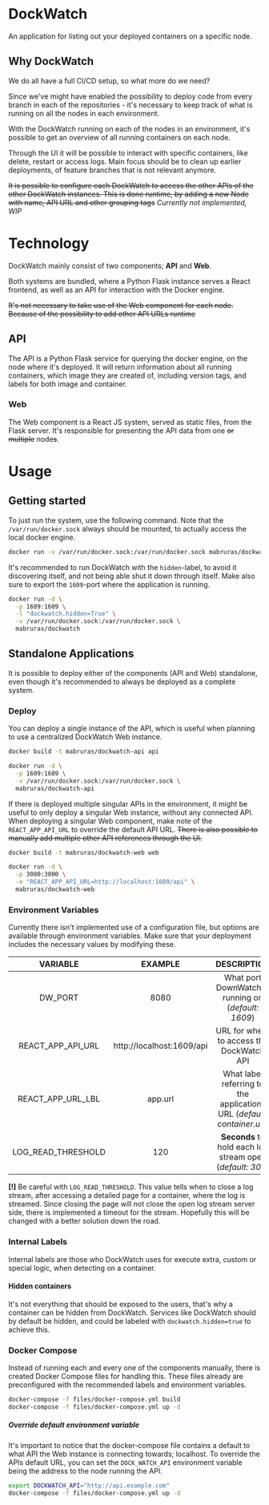 # DockWatch
An application for listing out your deployed containers on a specific node.

## Why DockWatch
We do all have a full CI/CD setup, so what more do we need?

Since we've might have enabled the possibility to deploy code from
every branch in each of the repositories - it's necessary to keep
track of what is running on all the nodes in each environment.

With the DockWatch running on each of the nodes in an environment, it's
possible to get an overview of all running containers on each node.

Through the UI it will be possible to interact with specific containers,
like delete, restart or access logs. Main focus should be to clean
up earlier deployments, of feature branches that is not relevant anymore.

~~It is possible to configure each DockWatch to access
the other APIs of the other DockWatch instances.
This is done runtime, by adding a new Node with name,
API URL and other grouping tags~~
_Currently not implemented, WIP_


# Technology
DockWatch mainly consist of two components; **API** and **Web**.

Both systems are bundled, where a Python Flask instance serves a React
frontend, as well as an API for interaction with the Docker engine.

~~̃It's not necessary to take use of the Web component for each node.
Because of the possibility to add other API URLs runtime~~

## API
The API is a Python Flask service for querying the docker engine,
on the node where it's deployed. It will return information about
all running containers, which image they are created of,
including version tags, and labels for both image and container.

### Web
The Web component is a React JS system, served as static files,
from the Flask server. It's responsible for presenting the API data
from one ~~or multiple~~ node~~s~~.


# Usage

## Getting started
To just run the system, use the following command. Note that the `/var/run/docker.sock`
always should be mounted, to actually access the local docker engine.
```bash
docker run -v /var/run/docker.sock:/var/run/docker.sock mabruras/dockwatch
```

It's recommended to run DockWatch with the `hidden`-label,
to avoid it discovering itself, and not being able shut it down through itself.
Make also sure to export the `1609`-port where the application is running.
```bash
docker run -d \
  -p 1609:1609 \
  -l "dockwatch.hidden=True" \
  -v /var/run/docker.sock:/var/run/docker.sock \
  mabruras/dockwatch
```


## Standalone Applications
It is possible to deploy either of the components (API and Web) standalone,
even though it's recommended to always be deployed as a complete system.


### Deploy
You can deploy a single instance of the API, which is
useful when planning to use a centralized DockWatch Web instance.
```bash
docker build -t mabruras/dockwatch-api api

docker run -d \
  -p 1609:1609 \
  -v /var/run/docker.sock:/var/run/docker.sock \
  mabruras/dockwatch-api
```

If there is deployed multiple singular APIs in the environment,
it might be useful to only deploy a singular Web instance, without any connected API.
When deploying a singular Web component,
make note of the `REACT_APP_API_URL` to override the default API URL.
~~There is also possible to manually add multiple other API references through the UI.~~
```bash
docker build -t mabruras/dockwatch-web web

docker run -d \
  -p 3000:3000 \
  -e "REACT_APP_API_URL=http://localhost:1609/api" \
  mabruras/dockwatch-web
```

### Environment Variables
Currently there isn't implemented use of a configuration file,
but options are available through environment variables.
Make sure that your deployment includes the necessary values by modifying these.

| VARIABLE | EXAMPLE | DESCRIPTION |
| :------: | :-----: | :---------: |
| DW_PORT | 8080 | What port DownWatch is running on (_default: 1609_) |
| REACT_APP_API_URL | http://localhost:1609/api | URL for where to access the DockWatch API |
| REACT_APP_URL_LBL | app.url | What label referring to the applications URL (_default: container.url_) |
| LOG_READ_THRESHOLD | 120 | **Seconds** to hold each log stream open (_default: 300_) |

**[!]** Be careful with `LOG_READ_THRESHOLD`.
This value tells when to close a log stream, after accessing
a detailed page for a container, where the log is streamed.
Since closing the page will not close the open log stream server side,
there is implemented a timeout for the stream.
Hopefully this will be changed with a better solution down the road.

### Internal Labels
Internal labels are those who DockWatch uses for execute extra,
custom or special logic, when detecting on a container.

#### Hidden containers
It's not everything that should be exposed to the users,
that's why a container can be hidden from DockWatch.
Services like DockWatch should by default be hidden,
and could be labeled with `dockwatch.hidden=true` to achieve this.


### Docker Compose
Instead of running each and every one of the components manually,
there is created Docker Compose files for handling this.
These files already are preconfigured with the recommended
labels and environment variables.

```bash
docker-compose -f files/docker-compose.yml build
docker-compose -f files/docker-compose.yml up -d
```

##### Override default environment variable
It's important to notice that the docker-compose file contains a
default to what API the Web instance is connecting towards; localhost.
To override the APIs default URL, you can set the `DOCK_WATCH_API`
environment variable being the address to the node running the API.

```bash
export DOCKWATCH_API="http://api.example.com"
docker-compose -f files/docker-compose.yml up -d
```
